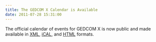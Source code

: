 ```yaml
---
title: The GEDCOM X Calendar is Available
date: 2011-07-28 15:31:00
---
```

The official calendar of events for GEDCOM X is now public and made available in [XML](http://www.google.com/calendar/feeds/gedcomx.org_j2q5ncshhtou4fed3mdgrbrpe4%40group.calendar.google.com/public/basic), [iCAL](http://www.google.com/calendar/ical/gedcomx.org_j2q5ncshhtou4fed3mdgrbrpe4%40group.calendar.google.com/public/basic.ics), and [HTML](http://www.google.com/calendar/embed?src=gedcomx.org_j2q5ncshhtou4fed3mdgrbrpe4%40group.calendar.google.com&ctz=UTC) formats.
